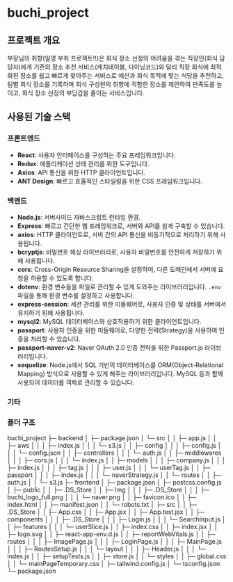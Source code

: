 # buchi_project

## 프로젝트 개요

부장님의 취향(일명 부취 프로젝트!!)은 회식 장소 선정의 어려움을 겪는 직장인(회식 담당자)에게
기존의 장소 추천 서비스(캐치테이블, 다이닝코드)와 달리
직장 회식에 최적화된 장소를 쉽고 빠르게 찾아주는 서비스로
예산과 회식 목적에 맞는 식당을 추천하고, 팀별 회식 장소를 기록하며
회식 구성원의 취향에 적합한 장소를 제안하여
만족도를 높이고, 회식 장소 선정의 부담감을 줄이는 서비스입니다.

## 사용된 기술 스택

### 프론트엔드

- **React**: 사용자 인터페이스를 구성하는 주요 프레임워크입니다.
- **Redux**: 애플리케이션 상태 관리를 위한 도구입니다.
- **Axios**: API 통신을 위한 HTTP 클라이언트입니다.
- **ANT Design**: 빠르고 효율적인 스타일링을 위한 CSS 프레임워크입니다.

### 백엔드

- **Node.js**: 서버사이드 자바스크립트 런타임 환경.
- **Express**: 빠르고 간단한 웹 프레임워크로, 서버와 API를 쉽게 구축할 수 있습니다.
- **axios**: HTTP 클라이언트로, 서버 간의 API 통신을 비동기적으로 처리하기 위해 사용됩니다.
- **bcryptjs**: 비밀번호 해싱 라이브러리로, 사용자 비밀번호를 안전하게 저장하기 위해 사용됩니다.
- **cors**: Cross-Origin Resource Sharing을 설정하여, 다른 도메인에서 서버에 요청을 허용할 수 있도록 합니다.
- **dotenv**: 환경 변수들을 파일로 관리할 수 있게 도와주는 라이브러리입니다. `.env` 파일을 통해 환경 변수를 설정하고 사용합니다.
- **express-session**: 세션 관리를 위한 미들웨어로, 사용자 인증 및 상태를 서버에서 유지하기 위해 사용됩니다.
- **mysql2**: MySQL 데이터베이스와 상호작용하기 위한 클라이언트입니다.
- **passport**: 사용자 인증을 위한 미들웨어로, 다양한 전략(Strategy)을 사용하여 인증을 처리할 수 있습니다.
- **passport-naver-v2**: Naver OAuth 2.0 인증 전략을 위한 Passport.js 라이브러리입니다.
- **sequelize**: Node.js에서 SQL 기반의 데이터베이스를 ORM(Object-Relational Mapping) 방식으로 사용할 수 있게 해주는 라이브러리입니다. MySQL 등과 함께 사용되어 데이터를 객체로 관리할 수 있습니다.

### 기타

### 폴더 구조

buchi_project
├─ backend
│ ├─ package.json
│ └─ src
│ │ ├─ app.js
│ │ ├─ aws
│ │ │ ├─ index.js
│ │ │ └─ s3.js
│ │ ├─ config
│ │ │ ├─ config.js
│ │ │ └─ config.json
│ │ ├─ controllers
│ │ │ └─ auth.js
│ │ ├─ middlewares
│ │ │ ├─ cors.js
│ │ │ └─ index.js
│ │ ├─ models
│ │ │ ├─ company.js
│ │ │ ├─ index.js
│ │ │ ├─ tag.js
│ │ │ ├─ user.js
│ │ │ └─ userTag.js
│ │ ├─ passport
│ │ │ ├─ index.js
│ │ │ └─ naverStrategy.js
│ │ └─ routes
│ │ ├─ auth.js
│ │ └─ s3.js
├─ frontend
│ ├─ package.json
│ ├─ postcss.config.js
│ ├─ public
│ │ ├─ .DS_Store
│ │ ├─ Img
│ │ │ ├─ .DS_Store
│ │ │ ├─ buchi_logo_full.png
│ │ │ └─ naver.png
│ │ ├─ favicon.ico
│ │ ├─ index.html
│ │ ├─ manifest.json
│ │ └─ robots.txt
│ ├─ src
│ │ ├─ .DS_Store
│ │ ├─ App.css
│ │ ├─ App.jsx
│ │ ├─ App.test.jsx
│ │ ├─ components
│ │ │ ├─ .DS_Store
│ │ │ ├─ Login.js
│ │ │ └─ SearchInput.js
│ │ ├─ features
│ │ │ └─ userSlice.js
│ │ ├─ index.css
│ │ ├─ index.jsx
│ │ ├─ logo.svg
│ │ ├─ react-app-env.d.js
│ │ ├─ reportWebVitals.js
│ │ ├─ routes
│ │ │ ├─ ImagePage.js
│ │ │ ├─ LoginPage.js
│ │ │ ├─ MainPage.js
│ │ │ ├─ RoutesSetup.js
│ │ │ └─ layout
│ │ │ ├─ Header.js
│ │ │ └─ index.js
│ │ ├─ setupTests.js
│ │ ├─ store.js
│ │ └─ styles
│ │ ├─ global.css
│ │ └─ mainPageTemporary.css
│ ├─ tailwind.config.js
│ └─ tsconfig.json
└─ package.json
